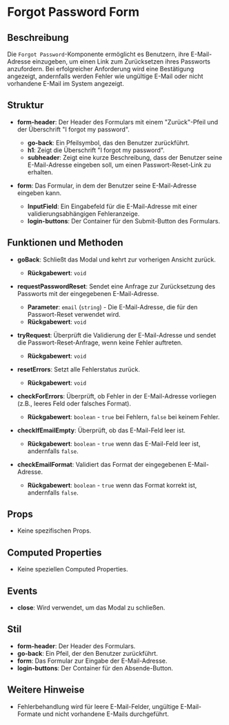 # Forgot Password Form

## Beschreibung
Die `Forgot Password`-Komponente ermöglicht es Benutzern, ihre E-Mail-Adresse einzugeben, um einen Link zum Zurücksetzen ihres Passworts anzufordern. Bei erfolgreicher Anforderung wird eine Bestätigung angezeigt, andernfalls werden Fehler wie ungültige E-Mail oder nicht vorhandene E-Mail im System angezeigt.

## Struktur
- **form-header**: Der Header des Formulars mit einem "Zurück"-Pfeil und der Überschrift "I forgot my password".
  - **go-back**: Ein Pfeilsymbol, das den Benutzer zurückführt.
  - **h1**: Zeigt die Überschrift "I forgot my password".
  - **subheader**: Zeigt eine kurze Beschreibung, dass der Benutzer seine E-Mail-Adresse eingeben soll, um einen Passwort-Reset-Link zu erhalten.

- **form**: Das Formular, in dem der Benutzer seine E-Mail-Adresse eingeben kann.
  - **InputField**: Ein Eingabefeld für die E-Mail-Adresse mit einer validierungsabhängigen Fehleranzeige.
  - **login-buttons**: Der Container für den Submit-Button des Formulars.

## Funktionen und Methoden
- **goBack**: Schließt das Modal und kehrt zur vorherigen Ansicht zurück.
  - **Rückgabewert**: `void`

- **requestPasswordReset**: Sendet eine Anfrage zur Zurücksetzung des Passworts mit der eingegebenen E-Mail-Adresse.
  - **Parameter**: `email` (`string`) - Die E-Mail-Adresse, die für den Passwort-Reset verwendet wird.
  - **Rückgabewert**: `void`

- **tryRequest**: Überprüft die Validierung der E-Mail-Adresse und sendet die Passwort-Reset-Anfrage, wenn keine Fehler auftreten.
  - **Rückgabewert**: `void`

- **resetErrors**: Setzt alle Fehlerstatus zurück.
  - **Rückgabewert**: `void`

- **checkForErrors**: Überprüft, ob Fehler in der E-Mail-Adresse vorliegen (z.B., leeres Feld oder falsches Format).
  - **Rückgabewert**: `boolean` - `true` bei Fehlern, `false` bei keinem Fehler.

- **checkIfEmailEmpty**: Überprüft, ob das E-Mail-Feld leer ist.
  - **Rückgabewert**: `boolean` - `true` wenn das E-Mail-Feld leer ist, andernfalls `false`.

- **checkEmailFormat**: Validiert das Format der eingegebenen E-Mail-Adresse.
  - **Rückgabewert**: `boolean` - `true` wenn das Format korrekt ist, andernfalls `false`.

## Props
- Keine spezifischen Props.

## Computed Properties
- Keine speziellen Computed Properties.

## Events
- **close**: Wird verwendet, um das Modal zu schließen.

## Stil
- **form-header**: Der Header des Formulars.
- **go-back**: Ein Pfeil, der den Benutzer zurückführt.
- **form**: Das Formular zur Eingabe der E-Mail-Adresse.
- **login-buttons**: Der Container für den Absende-Button.

## Weitere Hinweise
- Fehlerbehandlung wird für leere E-Mail-Felder, ungültige E-Mail-Formate und nicht vorhandene E-Mails durchgeführt.
